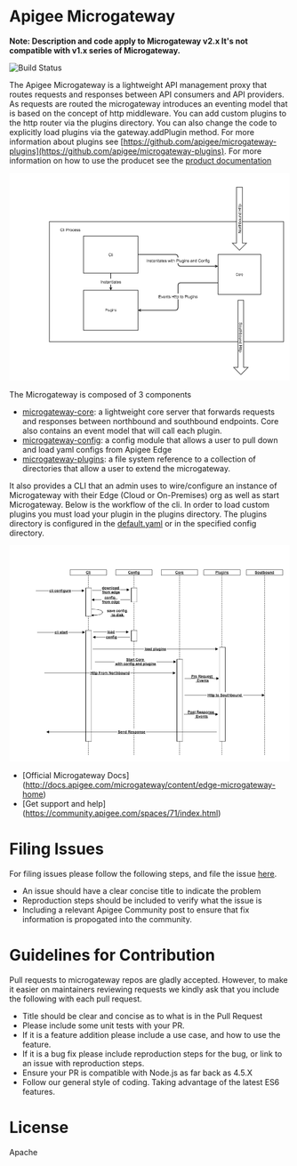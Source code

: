 # Apigee Microgateway 

**Note: Description and code apply to Microgateway v2.x It's not compatible with v1.x series of Microgateway.**

![Build Status](https://travis-ci.org/apigee/microgateway.svg?branch=master)

The Apigee Microgateway is a lightweight API management proxy that routes requests and responses between  API consumers and API providers. As  requests are routed the microgateway introduces an eventing model that is based on the concept of http middleware.  You can add custom plugins to the http router via the plugins directory.  You can also change the code to explicitly load plugins via the gateway.addPlugin method.  For more information about plugins see [https://github.com/apigee/microgateway-plugins](https://github.com/apigee/microgateway-plugins).
For more information on how to use the producet see the [product documentation](http://docs.apigee.com/microgateway/content/edge-microgateway-home)

![microgateway](microgateway.png)



The Microgateway is composed of 3 components

* [microgateway-core](https://github.com/apigee/microgateway-core): a lightweight core server that forwards requests and responses between northbound and southbound endpoints.  Core also contains an event model that will call each plugin.    
* [microgateway-config](https://github.com/apigee/microgateway-config): a config module that allows a user to pull down and load yaml configs from Apigee Edge
* [microgateway-plugins](https://github.com/apigee/microgateway-plugins): a file system reference to a collection of directories that allow a user to extend the microgateway.  

It also provides a CLI that an admin uses to wire/configure an instance of Microgateway with their Edge (Cloud or On-Premises) org as well as start Microgateway. Below is the workflow of the cli.  In order to load custom plugins you must load your plugin in the plugins directory.  The plugins directory is configured in the [default.yaml](config/default.yaml) or in the specified config directory.


![micro-flow](micro-flow.png)

 * [Official Microgateway Docs] (http://docs.apigee.com/microgateway/content/edge-microgateway-home)
 * [Get support and help] (https://community.apigee.com/spaces/71/index.html)

# Filing Issues

For filing issues please follow the following steps, and file the issue [here](https://github.com/apigee-internal/microgateway/issues).

* An issue should have a clear concise title to indicate the problem
* Reproduction steps should be included to verify what the issue is
* Including a relevant Apigee Community post to ensure that fix information is propogated into the community.



# Guidelines for Contribution

Pull requests to microgateway repos are gladly accepted. However, to make it easier on maintainers reviewing requests we kindly ask that
you include the following with each pull request.

* Title should be clear and concise as to what is in the Pull Request
* Please include some unit tests with your PR.
* If it is a feature addition please include a use case, and how to use the feature.
* If it is a bug fix please include reproduction steps for the bug, or link to an issue with reproduction steps.
* Ensure your PR is compatible with Node.js as far back as 4.5.X
* Follow our general style of coding. Taking advantage of the latest ES6 features.

# License

Apache
